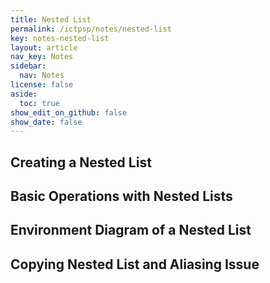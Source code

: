```yaml
---
title: Nested List
permalink: /ictpsp/notes/nested-list
key: notes-nested-list
layout: article
nav_key: Notes
sidebar:
  nav: Notes
license: false
aside:
  toc: true
show_edit_on_github: false
show_date: false
---
```


## Creating a Nested List

## Basic Operations with Nested Lists

## Environment Diagram of a Nested List

## Copying Nested List and Aliasing Issue
